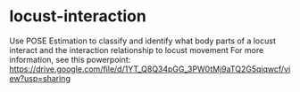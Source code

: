 # locust-interaction
Use POSE Estimation to classify and identify what body parts of a locust interact and the interaction relationship to locust movement
For more information, see this powerpoint: https://drive.google.com/file/d/1YT_Q8Q34pGG_3PW0tMj9aTQ2G5qiqwcf/view?usp=sharing
